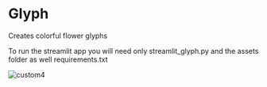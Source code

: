 # Glyph
Creates colorful flower glyphs


To run the streamlit app you will need only streamlit_glyph.py and the assets folder as well requirements.txt


![custom4](https://user-images.githubusercontent.com/8129125/199227853-6cf6af97-cdcf-4a73-96de-5cdbc0662d11.png)
